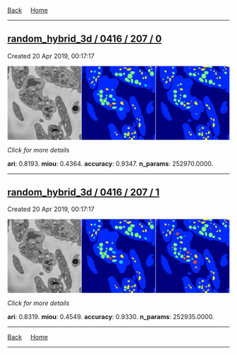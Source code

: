 
[Back](..)&nbsp;&nbsp;&nbsp;&nbsp;&nbsp;[Home](https://leapmanlab.github.io/snapshots)

---

<div class="summary"><a href="0"><h2>random_hybrid_3d / 0416 / 207 / 0</h2></a><p>Created 20 Apr 2019, 00:17:17
</p><a href="0"><img src="0/media/summary.png" align="center"></a><p>
<i>Click for more details</i>
</p></div>

**ari**: 0.8193. **miou**: 0.4364. **accuracy**: 0.9347. **n_params**: 252970.0000. 

---

<div class="summary"><a href="1"><h2>random_hybrid_3d / 0416 / 207 / 1</h2></a><p>Created 20 Apr 2019, 00:17:17
</p><a href="1"><img src="1/media/summary.png" align="center"></a><p>
<i>Click for more details</i>
</p></div>

**ari**: 0.8319. **miou**: 0.4549. **accuracy**: 0.9330. **n_params**: 252935.0000. 

---

[Back](..)&nbsp;&nbsp;&nbsp;&nbsp;&nbsp;[Home](https://leapmanlab.github.io/snapshots)

---
